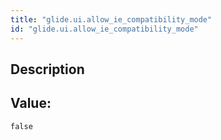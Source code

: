 ```yaml
---
title: "glide.ui.allow_ie_compatibility_mode"
id: "glide.ui.allow_ie_compatibility_mode"
---
```

## Description



## Value: 
```
false
```